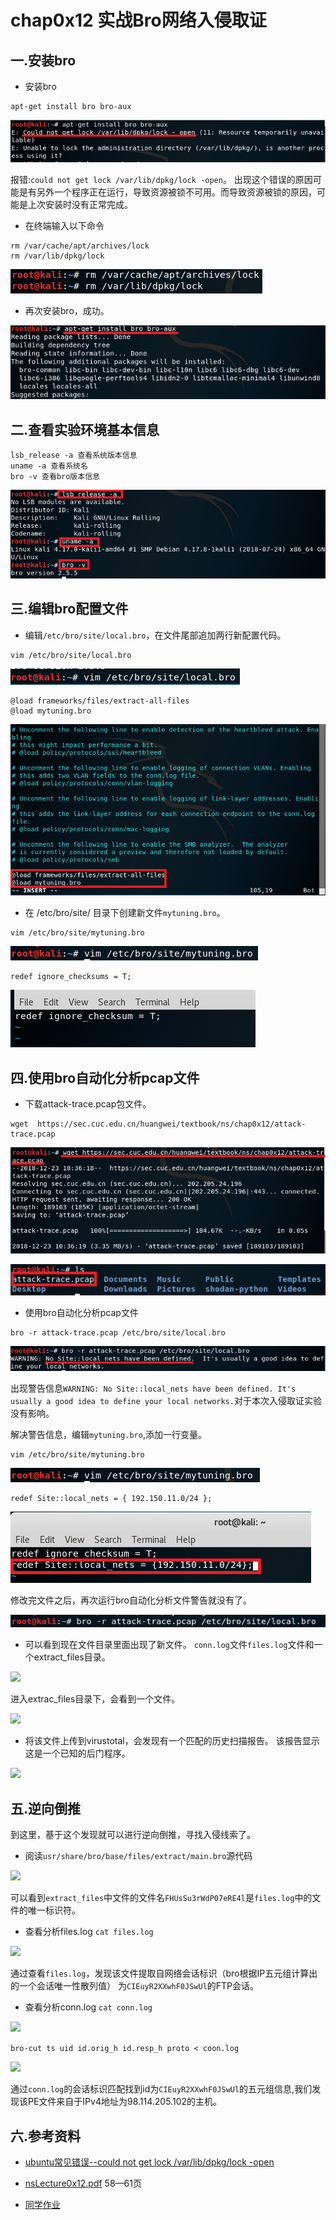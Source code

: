 # chap0x12 实战Bro网络入侵取证
## 一.安装bro
* 安装bro
```
apt-get install bro bro-aux
```

![](img/1错误.PNG)

报错:```could not get lock /var/lib/dpkg/lock -open```。
出现这个错误的原因可能是有另外一个程序正在运行，导致资源被锁不可用。而导致资源被锁的原因，可能是上次安装时没有正常完成。

* 在终端输入以下命令
```
rm /var/cache/apt/archives/lock
rm /var/lib/dpkg/lock
```

![](img/2.PNG)

* 再次安装bro，成功。

![](img/3安装.PNG)

## 二.查看实验环境基本信息
```
lsb_release -a 查看系统版本信息
uname -a 查看系统名
bro -v 查看bro版本信息
```
![](img/4查看.PNG)

## 三.编辑bro配置文件
* 编辑```/etc/bro/site/local.bro```，在⽂件尾部追加两⾏新配置代码。
```
vim /etc/bro/site/local.bro
```

![](img/5配置bro.PNG)

```
@load frameworks/files/extract-all-files
@load mytuning.bro
```

![](img/6写入.PNG)

* 在 /etc/bro/site/ ⽬录下创建新⽂件```mytuning.bro```。
```
vim /etc/bro/site/mytuning.bro
```

![](img/7创建新文件.PNG)

```
redef ignore_checksums = T;
```

![](img/8添加.PNG)

## 四.使用bro自动化分析pcap文件
* 下载attack-trace.pcap包文件。
```
wget  https://sec.cuc.edu.cn/huangwei/textbook/ns/chap0x12/attack-trace.pcap
```

![](img/9下载pcap包.PNG)

![](img/10目录.PNG)

* 使用bro自动化分析pcap文件
```
bro -r attack-trace.pcap /etc/bro/site/local.bro
```

![](img/11自动化分析文件出现警告.PNG)

出现警告信息```WARNING: No Site::local_nets have been defined. It's usually a good idea to define your local
networks.```对于本次入侵取证实验没有影响。

解决警告信息，编辑```mytuning.bro```,添加一行变量。
```
vim /etc/bro/site/mytuning.bro
```

![](img/12修改.PNG)

```
redef Site::local_nets = { 192.150.11.0/24 };
```

![](img/13修改文件.PNG)

修改完文件之后，再次运行bro自动化分析文件警告就没有了。

![](img/14无警告.PNG)

* 可以看到现在文件目录里面出现了新文件。
```conn.log```文件```files.log```文件和一个extract_files目录。

![](img/15出现新文件.PNG)

进入extrac_files目录下，会看到一个文件。

![](img/16进入文件夹上传文件.PNG)

* 将该文件上传到virustotal，会发现有一个匹配的历史扫描报告。
该报告显示这是一个已知的后门程序。

![](img/17.PNG)

## 五.逆向倒推
到这里，基于这个发现就可以进行逆向倒推，寻找入侵线索了。
* 阅读```usr/share/bro/base/files/extract/main.bro```源代码

![](img/18阅读.PNG)

可以看到```extract_files```中文件的文件名```FHUsSu3rWdP07eRE4l```是```files.log```中的文件的唯一标识符。

* 查看分析files.log
```cat files.log```

![](img/19files.PNG)

通过查看```files.log```，发现该⽂件提取⾃⽹络会话标识（bro根据IP五元组计算出的⼀个会话唯⼀性散列值）
为```CIEuyR2XXwhF0JSwUl```的FTP会话。

* 查看分析conn.log
```cat conn.log```

![](img/20conn.PNG)

```bro-cut ts uid id.orig_h id.resp_h proto < coon.log```

![](img/21.PNG)

通过```conn.log```的会话标识匹配找到id为```CIEuyR2XXwhF0JSwUl```的五元组信息,我们发现该PE文件来自于IPv4地址为98.114.205.102的主机。


## 六.参考资料
* [ubuntu常见错误--could not get lock /var/lib/dpkg/lock -open](http://www.cnblogs.com/hoys/archive/2011/06/28/2092308.html)

* [nsLecture0x12.pdf](http://sec.cuc.edu.cn/huangwei/course/2016/nsLecture0x12.pdf) 58—61页

* [同学作业](https://github.com/CUCCS/2018-NS-Public-MrCuihi/blob/ns_chap0x12/%E7%BD%91%E7%BB%9C%E5%AE%89%E5%85%A8/chap0x12/chap0x12%20%E5%AE%9E%E6%88%98Bro%E7%BD%91%E7%BB%9C%E5%85%A5%E4%BE%B5%E5%8F%96%E8%AF%81.md)
